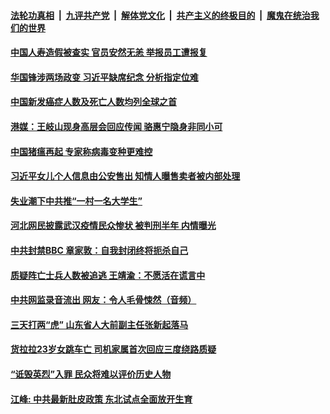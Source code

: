 

####  [法轮功真相](../../../../basic/blob/master/README.md?t=02250301) &nbsp;|&nbsp; [九评共产党](../../../../9ping.md/blob/master/README.md?t=02250301) &nbsp;|&nbsp; [解体党文化](../../../../jtdwh.md/blob/master/README.md?t=02250301)  &nbsp;|&nbsp; [共产主义的终极目的](../../../../gczydzjmd.md/blob/master/README.md?t=02250301) &nbsp;|&nbsp; [魔鬼在统治我们的世界](../../../../mgztzwmdsj.md/blob/master/README.md?t=02250301) 

#### [中国人寿造假被查实 官员安然无恙 举报员工遭报复](../pages/soh5/477863.md?t=02250301) 
#### [华国锋涉两场政变 习近平缺席纪念 分析指定位难](../pages/soh5/477839.md?t=02250301) 
#### [中国新发癌症人数及死亡人数均列全球之首](../pages/soh5/477776.md?t=02250301) 
#### [港媒：王岐山现身高层会回应传闻 骆惠宁隐身非同小可](../pages/soh5/477827.md?t=02250301) 
#### [中国猪瘟再起 专家称病毒变种更难控](../pages/soh5/477809.md?t=02250301) 
#### [习近平女儿个人信息由公安售出 知情人曝售卖者被内部处理](../pages/soh5/477788.md?t=02250301) 
#### [失业潮下中共推“一村一名大学生”  ](../pages/soh5/477737.md?t=02250301) 
#### [河北网民披露武汉疫情民众惨状 被判刑半年 内情曝光](../pages/soh5/477707.md?t=02250301) 
#### [中共封禁BBC 章家敦：自我封闭终将扼杀自己](../pages/soh5/477722.md?t=02250301) 
#### [质疑阵亡士兵人数被追逃 王靖渝：不愿活在谎言中](../pages/soh5/477641.md?t=02250301) 
#### [中共网监录音流出 网友：令人毛骨悚然（音频）](../pages/soh5/477653.md?t=02250301) 
#### [三天打两“虎” 山东省人大前副主任张新起落马](../pages/soh5/477638.md?t=02250301) 
#### [货拉拉23岁女跳车亡 司机家属首次回应三度绕路质疑](../pages/soh5/477608.md?t=02250301) 
#### [“诋毁英烈”入罪 民众将难以评价历史人物](../pages/soh5/477596.md?t=02250301) 
#### [江峰: 中共最新肚皮政策 东北试点全面放开生育](../pages/soh5/477563.md?t=02250301) 
